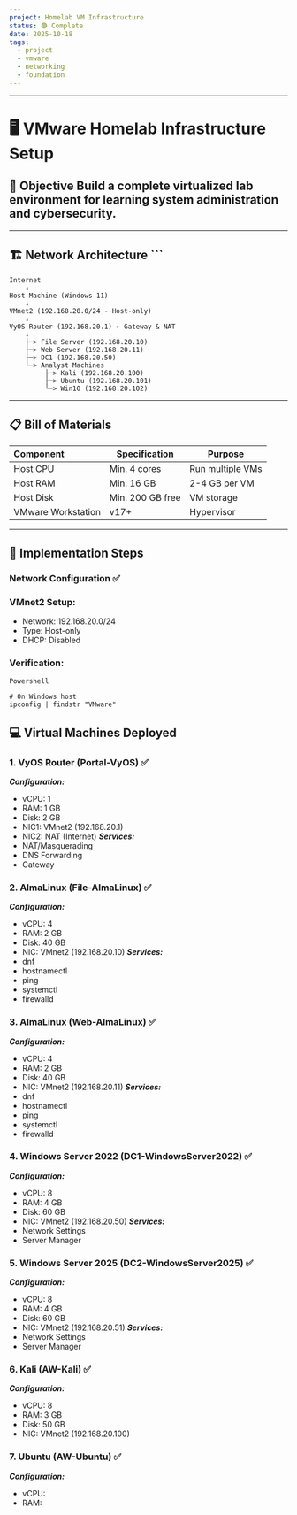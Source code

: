 ```yaml
---
project: Homelab VM Infrastructure
status: 🟢 Complete
date: 2025-10-18
tags:
  - project
  - vmware
  - networking
  - foundation
---
```

----
# 🖥️ VMware Homelab Infrastructure Setup
## 🎯 Objective Build a complete virtualized lab environment for learning system administration and cybersecurity.
---
## 🏗️ Network Architecture ```
```
Internet
	↓ 
Host Machine (Windows 11)
	↓ 
VMnet2 (192.168.20.0/24 - Host-only)
	↓ 
VyOS Router (192.168.20.1) ← Gateway & NAT
    ↓ 
    ├─> File Server (192.168.20.10)
	├─> Web Server (192.168.20.11) 
	├─> DC1 (192.168.20.50) 
	└─> Analyst Machines
		 ├─> Kali (192.168.20.100) 
		 ├─> Ubuntu (192.168.20.101) 
		 └─> Win10 (192.168.20.102)
```
---
## 📋 Bill of Materials

| **Component**      | **Specification** | **Purpose**      |
| :----------------- | ----------------- | ---------------- |
| Host CPU           | Min. 4 cores      | Run multiple VMs |
| Host RAM           | Min. 16 GB        | 2-4 GB per VM    |
| Host Disk          | Min. 200 GB free  | VM storage       |
| VMware Workstation | v17+              | Hypervisor       |

---
## 🚀 Implementation Steps
### Network Configuration ✅
### VMnet2 Setup:
- Network: 192.168.20.0/24
- Type: Host-only
- DHCP: Disabled
### Verification:
```
Powershell

# On Windows host
ipconfig | findstr "VMware"
```
## 💻 Virtual Machines Deployed
### 1. VyOS Router (Portal-VyOS) ✅
***Configuration:***
- vCPU: 1
- RAM: 1 GB
- Disk: 2 GB
- NIC1: VMnet2 (192.168.20.1)
- NIC2: NAT (Internet)
***Services:***
- NAT/Masquerading
- DNS Forwarding
- Gateway
### 2. AlmaLinux (File-AlmaLinux) ✅
***Configuration:***
- vCPU: 4
- RAM: 2 GB
- Disk: 40 GB
- NIC: VMnet2 (192.168.20.10)
***Services:***
- dnf
- hostnamectl
- ping
- systemctl
- firewalld
### 3. AlmaLinux (Web-AlmaLinux) ✅
***Configuration:***
- vCPU: 4
- RAM: 2 GB
- Disk: 40 GB
- NIC: VMnet2 (192.168.20.11)
***Services:***
- dnf
- hostnamectl
- ping
- systemctl
- firewalld
### 4. Windows Server 2022 (DC1-WindowsServer2022) ✅
***Configuration:***
- vCPU: 8
- RAM: 4 GB
- Disk: 60 GB
- NIC: VMnet2 (192.168.20.50)
***Services:***
- Network Settings
- Server Manager

### 5. Windows Server 2025 (DC2-WindowsServer2025) ✅
***Configuration:***
- vCPU: 8
- RAM: 4 GB
- Disk: 60 GB
- NIC: VMnet2 (192.168.20.51)
***Services:***
- Network Settings
- Server Manager
### 6. Kali (AW-Kali) ✅
***Configuration:***
- vCPU: 8
- RAM: 3 GB
- Disk: 50 GB
- NIC: VMnet2 (192.168.20.100)
### 7. Ubuntu (AW-Ubuntu) ✅
***Configuration:***
- vCPU: 
- RAM:
